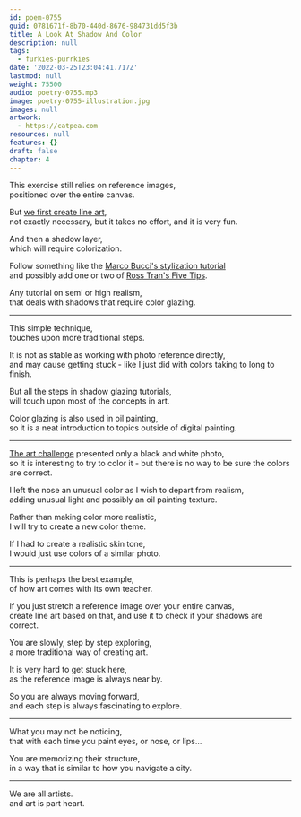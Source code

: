 ```yaml
---
id: poem-0755
guid: 0781671f-8b70-440d-8676-984731dd5f3b
title: A Look At Shadow And Color
description: null
tags:
  - furkies-purrkies
date: '2022-03-25T23:04:41.717Z'
lastmod: null
weight: 75500
audio: poetry-0755.mp3
image: poetry-0755-illustration.jpg
images: null
artwork:
  - https://catpea.com
resources: null
features: {}
draft: false
chapter: 4
---
```


This exercise still relies on reference images,\
positioned over the entire canvas.

But [we first create line art](https://www.youtube.com/watch?v=XCVJyFHcb38),\
not exactly necessary, but it takes no effort, and it is very fun.

And then a shadow layer,\
which will require colorization.

Follow something like the [Marco Bucci's stylization tutorial](https://www.youtube.com/watch?v=sJoJEyQiGxw)\
and possibly add one or two of [Ross Tran's Five Tips](https://www.youtube.com/watch?v=Y7cfW_ZEv10).

Any tutorial on semi or high realism,\
that deals with shadows that require color glazing.

---

This simple technique,\
touches upon more traditional steps.

It is not as stable as working with photo reference directly,\
and may cause getting stuck - like I just did with colors taking to long to finish.

But all the steps in shadow glazing tutorials,\
will touch upon most of the concepts in art.

Color glazing is also used in oil painting,\
so it is a neat introduction to topics outside of digital painting.

---

[The art challenge](https://www.reddit.com/r/redditgetsdrawn/comments/tjpzny/this_is_me/) presented only a black and white photo,\
so it is interesting to try to color it - but there is no way to be sure the colors are correct.

I left the nose an unusual color as I wish to depart from realism,\
adding unusual light and possibly an oil painting texture.

Rather than making color more realistic,\
I will try to create a new color theme.

If I had to create a realistic skin tone,\
I would just use colors of a similar photo.

---

This is perhaps the best example,\
of how art comes with its own teacher.

If you just stretch a reference image over your entire canvas,\
create line art based on that, and use it to check if your shadows are correct.

You are slowly, step by step exploring,\
a more traditional way of creating art.

It is very hard to get stuck here,\
as the reference image is always near by.

So you are always moving forward,\
and each step is always fascinating to explore.

---

What you may not be noticing,\
that with each time you paint eyes, or nose, or lips...

You are memorizing their structure,\
in a way that is similar to how you navigate a city.

---

We are all artists.\
and art is part heart.
